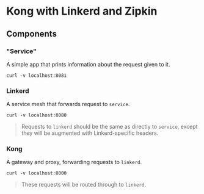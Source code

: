 # Kong with Linkerd and Zipkin

## Components
### "Service"
A simple app that prints information about the request given to it.

```
curl -v localhost:8081
```

### Linkerd
A service mesh that forwards request to `service`.

```
curl -v localhost:8080
```

> Requests to `linkerd` should be the same as directly to `service`, except they will be augmented with Linkerd-specific headers.

### Kong
A gateway and proxy, forwarding requests to `linkerd`.

```
curl -v localhost:8000
```

> These requests will be routed through to `linkerd`.
